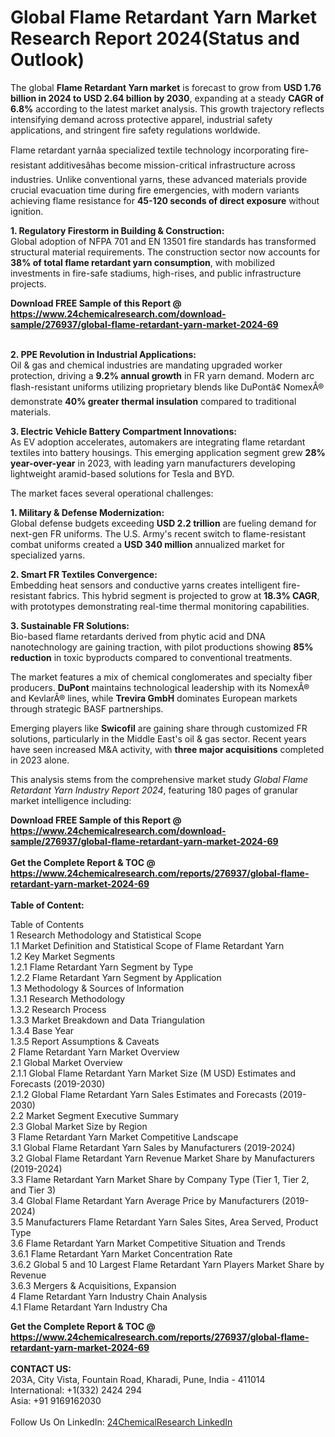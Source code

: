 <h1>Global Flame Retardant Yarn Market Research Report 2024(Status and Outlook)</h1><p>The global <strong>Flame Retardant Yarn market</strong> is forecast to grow from <strong>USD 1.76 billion in 2024 to USD 2.64 billion by 2030</strong>, expanding at a steady <strong>CAGR of 6.8%</strong> according to the latest market analysis. This growth trajectory reflects intensifying demand across protective apparel, industrial safety applications, and stringent fire safety regulations worldwide.</p><p>Flame retardant yarnâa specialized textile technology incorporating fire-resistant additivesâhas become mission-critical infrastructure across industries. Unlike conventional yarns, these advanced materials provide crucial evacuation time during fire emergencies, with modern variants achieving flame resistance for <strong>45-120 seconds of direct exposure</strong> without ignition.</p><p><strong>1. Regulatory Firestorm in Building &amp; Construction:</strong><br>
Global adoption of NFPA 701 and EN 13501 fire standards has transformed structural material requirements. The construction sector now accounts for <strong>38% of total flame retardant yarn consumption</strong>, with mobilized investments in fire-safe stadiums, high-rises, and public infrastructure projects.</p><div><b>Download FREE Sample of this Report @ 
            <a href="https://www.24chemicalresearch.com/download-sample/276937/global-flame-retardant-yarn-market-2024-69">
            https://www.24chemicalresearch.com/download-sample/276937/global-flame-retardant-yarn-market-2024-69</a></b></div><br><p><strong>2. PPE Revolution in Industrial Applications:</strong><br>
Oil &amp; gas and chemical industries are mandating upgraded worker protection, driving a <strong>9.2% annual growth</strong> in FR yarn demand. Modern arc flash-resistant uniforms utilizing proprietary blends like DuPontâ¢ NomexÂ® demonstrate <strong>40% greater thermal insulation</strong> compared to traditional materials.</p><p><strong>3. Electric Vehicle Battery Compartment Innovations:</strong><br>
As EV adoption accelerates, automakers are integrating flame retardant textiles into battery housings. This emerging application segment grew <strong>28% year-over-year</strong> in 2023, with leading yarn manufacturers developing lightweight aramid-based solutions for Tesla and BYD.</p><p>The market faces several operational challenges:</p><p><strong>1. Military &amp; Defense Modernization:</strong><br>
Global defense budgets exceeding <strong>USD 2.2 trillion</strong> are fueling demand for next-gen FR uniforms. The U.S. Army's recent switch to flame-resistant combat uniforms created a <strong>USD 340 million</strong> annualized market for specialized yarns.</p><p><strong>2. Smart FR Textiles Convergence:</strong><br>
Embedding heat sensors and conductive yarns creates intelligent fire-resistant fabrics. This hybrid segment is projected to grow at <strong>18.3% CAGR</strong>, with prototypes demonstrating real-time thermal monitoring capabilities.</p><p><strong>3. Sustainable FR Solutions:</strong><br>
Bio-based flame retardants derived from phytic acid and DNA nanotechnology are gaining traction, with pilot productions showing <strong>85% reduction</strong> in toxic byproducts compared to conventional treatments.</p><p>The market features a mix of chemical conglomerates and specialty fiber producers. <strong>DuPont</strong> maintains technological leadership with its NomexÂ® and KevlarÂ® lines, while <strong>Trevira GmbH</strong> dominates European markets through strategic BASF partnerships.</p><p>Emerging players like <strong>Swicofil</strong> are gaining share through customized FR solutions, particularly in the Middle East's oil &amp; gas sector. Recent years have seen increased M&amp;A activity, with <strong>three major acquisitions</strong> completed in 2023 alone.</p><p>This analysis stems from the comprehensive market study <em>Global Flame Retardant Yarn Industry Report 2024</em>, featuring 180 pages of granular market intelligence including:</p><div><b>Download FREE Sample of this Report @ 
            <a href="https://www.24chemicalresearch.com/download-sample/276937/global-flame-retardant-yarn-market-2024-69">
            https://www.24chemicalresearch.com/download-sample/276937/global-flame-retardant-yarn-market-2024-69</a></b></div><br><div><b>Get the Complete Report & TOC @ 
            <a href="https://www.24chemicalresearch.com/reports/276937/global-flame-retardant-yarn-market-2024-69">
            https://www.24chemicalresearch.com/reports/276937/global-flame-retardant-yarn-market-2024-69</a></b></div><br>
            <b>Table of Content:</b><p>Table of Contents<br />
1 Research Methodology and Statistical Scope<br />
1.1 Market Definition and Statistical Scope of Flame Retardant Yarn<br />
1.2 Key Market Segments<br />
1.2.1 Flame Retardant Yarn Segment by Type<br />
1.2.2 Flame Retardant Yarn Segment by Application<br />
1.3 Methodology & Sources of Information<br />
1.3.1 Research Methodology<br />
1.3.2 Research Process<br />
1.3.3 Market Breakdown and Data Triangulation<br />
1.3.4 Base Year<br />
1.3.5 Report Assumptions & Caveats<br />
2 Flame Retardant Yarn Market Overview<br />
2.1 Global Market Overview<br />
2.1.1 Global Flame Retardant Yarn Market Size (M USD) Estimates and Forecasts (2019-2030)<br />
2.1.2 Global Flame Retardant Yarn Sales Estimates and Forecasts (2019-2030)<br />
2.2 Market Segment Executive Summary<br />
2.3 Global Market Size by Region<br />
3 Flame Retardant Yarn Market Competitive Landscape<br />
3.1 Global Flame Retardant Yarn Sales by Manufacturers (2019-2024)<br />
3.2 Global Flame Retardant Yarn Revenue Market Share by Manufacturers (2019-2024)<br />
3.3 Flame Retardant Yarn Market Share by Company Type (Tier 1, Tier 2, and Tier 3)<br />
3.4 Global Flame Retardant Yarn Average Price by Manufacturers (2019-2024)<br />
3.5 Manufacturers Flame Retardant Yarn Sales Sites, Area Served, Product Type<br />
3.6 Flame Retardant Yarn Market Competitive Situation and Trends<br />
3.6.1 Flame Retardant Yarn Market Concentration Rate<br />
3.6.2 Global 5 and 10 Largest Flame Retardant Yarn Players Market Share by Revenue<br />
3.6.3 Mergers & Acquisitions, Expansion<br />
4 Flame Retardant Yarn Industry Chain Analysis<br />
4.1 Flame Retardant Yarn Industry Cha</p><div><b>Get the Complete Report & TOC @ 
            <a href="https://www.24chemicalresearch.com/reports/276937/global-flame-retardant-yarn-market-2024-69">
            https://www.24chemicalresearch.com/reports/276937/global-flame-retardant-yarn-market-2024-69</a></b></div><br><b>CONTACT US:</b><br>
            203A, City Vista, Fountain Road, Kharadi, Pune, India - 411014<br>
            International: +1(332) 2424 294<br>
            Asia: +91 9169162030 <br><br>
            Follow Us On LinkedIn: <a href="https://www.linkedin.com/company/24chemicalresearch/">24ChemicalResearch LinkedIn</a>